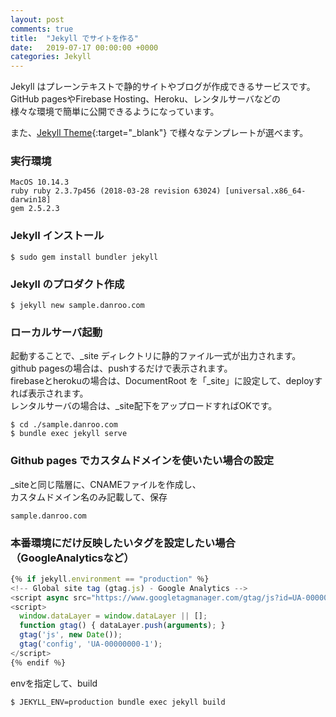 ```yaml
---
layout: post
comments: true
title:  "Jekyll でサイトを作る"
date:   2019-07-17 00:00:00 +0000
categories: Jekyll
---
```

Jekyll はプレーンテキストで静的サイトやブログが作成できるサービスです。  
GitHub pagesやFirebase Hosting、Heroku、レンタルサーバなどの  
様々な環境で簡単に公開できるようになっています。

また、[Jekyll Theme](http://jekyllthemes.org/){:target="_blank"} で様々なテンプレートが選べます。

### 実行環境

```
MacOS 10.14.3
ruby ruby 2.3.7p456 (2018-03-28 revision 63024) [universal.x86_64-darwin18]
gem 2.5.2.3
```

### Jekyll インストール

```
$ sudo gem install bundler jekyll
```

### Jekyll のプロダクト作成

```
$ jekyll new sample.danroo.com
```

### ローカルサーバ起動

起動することで、_site ディレクトリに静的ファイル一式が出力されます。  
github pagesの場合は、pushするだけで表示されます。  
firebaseとherokuの場合は、DocumentRoot を「_site」に設定して、deployすれば表示されます。  
レンタルサーバの場合は、_site配下をアップロードすればOKです。

```
$ cd ./sample.danroo.com
$ bundle exec jekyll serve
```

### Github pages でカスタムドメインを使いたい場合の設定

_siteと同じ階層に、CNAMEファイルを作成し、  
カスタムドメイン名のみ記載して、保存

```
sample.danroo.com
```

### 本番環境にだけ反映したいタグを設定したい場合（GoogleAnalyticsなど）

```javascript
{％ if jekyll.environment == "production" ％}
<!-- Global site tag (gtag.js) - Google Analytics -->
<script async src="https://www.googletagmanager.com/gtag/js?id=UA-00000000-1"></script>
<script>
  window.dataLayer = window.dataLayer || [];
  function gtag() { dataLayer.push(arguments); }
  gtag('js', new Date());
  gtag('config', 'UA-00000000-1');
</script>
{％ endif ％}
```

envを指定して、build

```
$ JEKYLL_ENV=production bundle exec jekyll build
```
